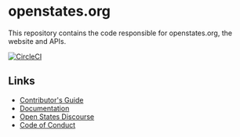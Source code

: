 # openstates.org

This repository contains the code responsible for openstates.org, the website and APIs.

[![CircleCI](https://circleci.com/gh/openstates/openstates.org.svg?style=svg)](https://circleci.com/gh/openstates/openstates.org)

## Links

* [Contributor's Guide](https://docs.openstates.org/en/latest/contributing/getting-started.html)
* [Documentation](https://docs.openstates.org/en/latest/contributing/running-the-site.html)
* [Open States Discourse](https://discourse.openstates.org)
* [Code of Conduct](https://docs.openstates.org/en/latest/contributing/code-of-conduct.html)
